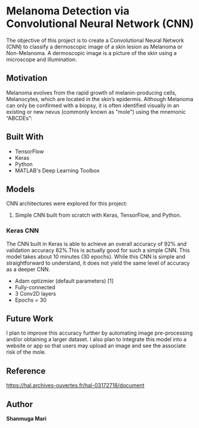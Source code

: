 # Melanoma Detection via Convolutional Neural Network (CNN)

The objective of this project is to create a Convolutional Neural Network (CNN) to classify a dermoscopic image of a skin lesion as Melanoma or Non-Melanoma. A dermoscopic image is a picture of the skin using a microscope and illumination.

## Motivation

Melanoma evolves from the rapid growth of melanin-producing cells, Melanocytes, which are located in the skin’s epidermis. Although Melanoma can only be confirmed with a biopsy, it is often identified visually in an existing or new nevus (commonly known as "mole") using the mnemonic “ABCDEs”:


## Built With

* TensorFlow
* Keras
* Python
* MATLAB's Deep Learning Toolbox

## Models

CNN architectures were explored for this project:

1) Simple CNN built from scratch with Keras, TensorFlow, and Python.


### Keras CNN

The CNN built in Keras is able to achieve an overall accuracy of 92% and validation accuracy 82%.This is actually good for such a simple CNN. This model takes about 10 minutes (30 epochs). While this CNN is simple and straightforward to understand, it does not yield the same level of accuracy as a deeper CNN. 

- Adam optizmier (default parameters) [1]
- Fully-connected 
- 3 Conv2D layers
- Epochs = 30

## Future Work

I plan to improve this accuracy further by automating image pre-processing and/or obtaining a larger dataset. I also plan to integrate this model into a website or app so that users may upload an image and see the associate risk of the mole.

## Reference
https://hal.archives-ouvertes.fr/hal-03172718/document

## Author

**Shanmuga Mari** 

